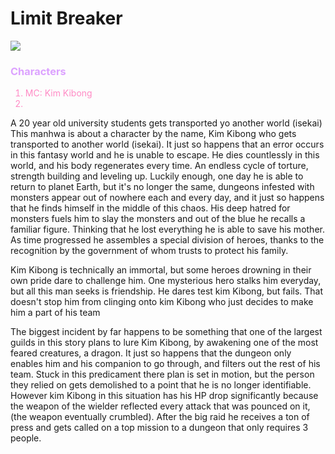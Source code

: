 # Limit Breaker

![](https://manhwaz.com/app/manga/uploads/covers/26ade597b4fba00c626167557ce080c6.jpg)

### <span style='color:#dca2ff;'>Characters</span>

<span style='color:#ff8bc5;'>

1. MC: Kim Kibong
2. 

</span>

A 20 year old university students gets transported yo another world (isekai)
This manhwa is about a character by the name, Kim Kibong who gets transported to another world (isekai). It just so happens that an error occurs in this fantasy world and he is unable to escape. He dies countlessly in this world, and his body regenerates every time. An endless cycle of torture, strength building and leveling up. Luckily enough, one day he is able to return to planet Earth, but it's no longer the same, dungeons infested with monsters appear out of nowhere each and every day, and it just so happens that he finds himself in the middle of this chaos. His deep hatred for monsters fuels him to slay the monsters and out of the blue he recalls a familiar figure. Thinking that he lost everything he is able to save his mother. As time progressed he assembles a special division of heroes, thanks to the recognition by the government of whom trusts to protect his family. 

Kim Kibong is technically an immortal, but some heroes drowning in their own pride dare to challenge him.
One mysterious hero stalks him everyday, but all this man seeks is friendship. He dares test kim Kibong, but fails. That doesn't stop him from clinging onto kim Kibong who just decides to make him a part of his team

The biggest incident by far happens to be something that one of the largest guilds in this story plans to lure Kim Kibong, by awakening one of the most feared creatures, a dragon. It just so happens that the dungeon only enables him and his companion to go through, and filters out the rest of his team. Stuck in this predicament there plan is set in motion, but the person they relied on gets demolished to a point that he is no longer identifiable. However kim Kibong in this situation has his HP drop significantly because the weapon of the wielder reflected every attack that was pounced on it, (the weapon eventually crumbled).
After the big raid he receives a ton of press and gets called on a top mission to a dungeon that only requires 3 people. 

<!-- Prince Kaizen Namwali -->
